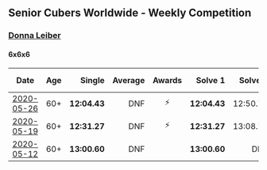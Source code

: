 ## Senior Cubers Worldwide - Weekly Competition
### [Donna Leiber](../donna_leiber.md)

#### 6x6x6

| Date | Age | Single | Average | Awards | Solve 1 | Solve 2 | Solve 3 | Video |
| :--: | :--: | --: | --: | :--: | --: | --: | --: | :-- |
| [2020-05-26](../../results/666/2020-05-26.md) | 60+ | **12:04.43** | DNF | ⚡ | **12:04.43** | 12:50.73 | DNS | [Link](https://www.facebook.com/events/637852836799991/permalink/640054709913137/) |
| [2020-05-19](../../results/666/2020-05-19.md) | 60+ | **12:31.27** | DNF | ⚡ | **12:31.27** | 13:08.78 | DNS | [Link](https://www.facebook.com/events/201300894172579/permalink/204801310489204/) |
| [2020-05-12](../../results/666/2020-05-12.md) | 60+ | **13:00.60** | DNF |  | **13:00.60** | DNF | DNS | [Link](https://www.facebook.com/events/276138643524223/permalink/278590013279086/) |


<!-- Global site tag (gtag.js) - Google Analytics -->
<script async src="https://www.googletagmanager.com/gtag/js?id=UA-86348435-3"></script>
<script>window.dataLayer = window.dataLayer || []; function gtag() {dataLayer.push(arguments);} gtag('js', new Date()); gtag('config', 'UA-86348435-3');</script>
